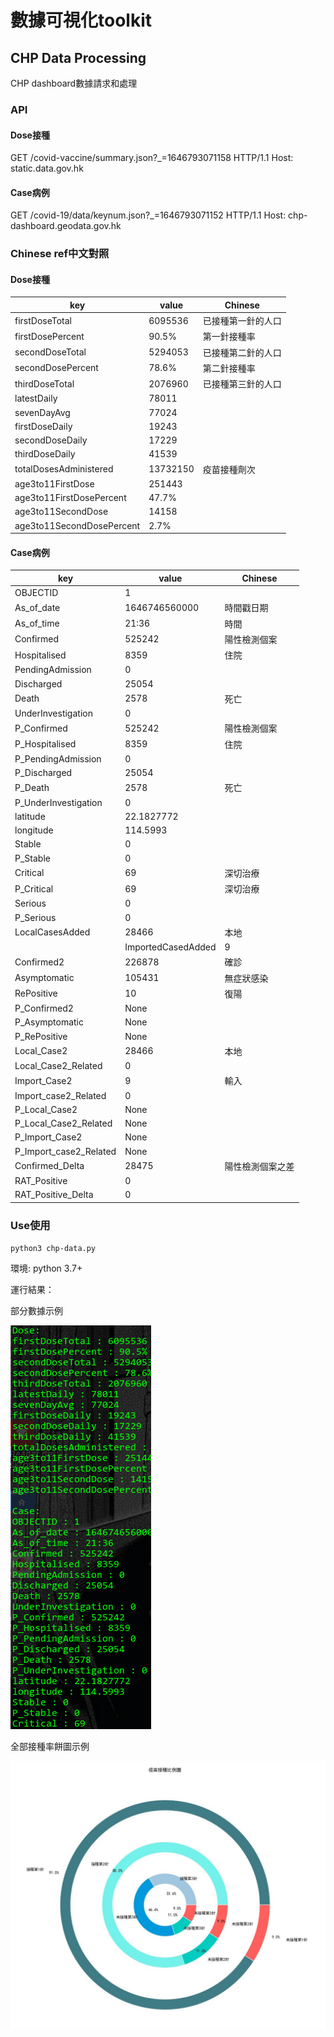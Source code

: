 # 數據可視化toolkit

## CHP Data Processing

CHP dashboard數據請求和處理

### API

#### Dose接種

GET /covid-vaccine/summary.json?_=1646793071158 HTTP/1.1
Host: static.data.gov.hk

#### Case病例

GET /covid-19/data/keynum.json?_=1646793071152 HTTP/1.1
Host: chp-dashboard.geodata.gov.hk

### Chinese ref中文對照

#### Dose接種

|key|value|Chinese|
|---|---|---|
|firstDoseTotal|6095536|已接種第一針的人口|
|firstDosePercent|90.5%|第一針接種率|
|secondDoseTotal|5294053|已接種第二針的人口|
|secondDosePercent|78.6%|第二針接種率|
|thirdDoseTotal|2076960|已接種第三針的人口|
|latestDaily|78011|
|sevenDayAvg|77024|
|firstDoseDaily|19243|
|secondDoseDaily|17229|
|thirdDoseDaily|41539|
|totalDosesAdministered|13732150|疫苗接種劑次|
|age3to11FirstDose|251443|
|age3to11FirstDosePercent|47.7%
|age3to11SecondDose|14158|
|age3to11SecondDosePercent|2.7%

#### Case病例

|key|value|Chinese|
|---|---|---|
|OBJECTID|1|
|As_of_date|1646746560000|時間戳日期
|As_of_time|21:36|時間|
|Confirmed|525242|陽性檢測個案
|Hospitalised|8359|住院|
|PendingAdmission|0|
|Discharged|25054|
|Death|2578|死亡|
|UnderInvestigation|0|
|P_Confirmed|525242|陽性檢測個案|
|P_Hospitalised|8359|住院|
|P_PendingAdmission|0|
|P_Discharged|25054|
|P_Death|2578|死亡|
|P_UnderInvestigation|0|
|latitude|22.1827772|
|longitude|114.5993|
|Stable|0|
|P_Stable|0|
|Critical|69|深切治療|
|P_Critical|69|深切治療|
|Serious|0|
|P_Serious|0|
|LocalCasesAdded|28466|本地|
||ImportedCasedAdded|9|輸入|
|Confirmed2|226878|確診|
|Asymptomatic|105431|無症狀感染|
|RePositive|10|復陽|
|P_Confirmed2|None|
|P_Asymptomatic|None|
|P_RePositive|None|
|Local_Case2|28466|本地|
|Local_Case2_Related|0|
|Import_Case2|9|輸入|
|Import_case2_Related|0|
|P_Local_Case2|None|
|P_Local_Case2_Related|None|
|P_Import_Case2|None|
|P_Import_case2_Related|None|
|Confirmed_Delta|28475|陽性檢測個案之差|
|RAT_Positive|0|
|RAT_Positive_Delta|0|

### Use使用

`python3 chp-data.py`

環境: python 3.7+

運行結果：

部分數據示例

![](pic/screenshot.png)

全部接種率餅圖示例

![](pic/pie.jpg)
